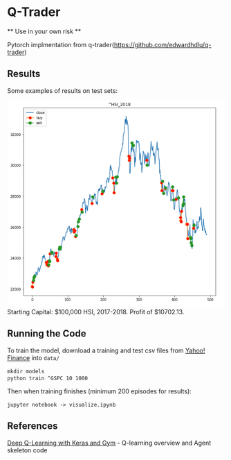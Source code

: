 # Q-Trader

** Use in your own risk **

Pytorch implmentation from q-trader(https://github.com/edwardhdlu/q-trader)

## Results

Some examples of results on test sets:

![HSI2018](images/%5EHSI_2018.png)
Starting Capital: $100,000
HSI, 2017-2018. Profit of $10702.13.

## Running the Code

To train the model, download a training and test csv files from [Yahoo! Finance](https://ca.finance.yahoo.com/quote/%5EGSPC/history?p=%5EGSPC) into `data/`
```
mkdir models
python train ^GSPC 10 1000
```

Then when training finishes (minimum 200 episodes for results):
```
jupyter notebook -> visualize.ipynb
```

## References

[Deep Q-Learning with Keras and Gym](https://keon.io/deep-q-learning/) - Q-learning overview and Agent skeleton code
